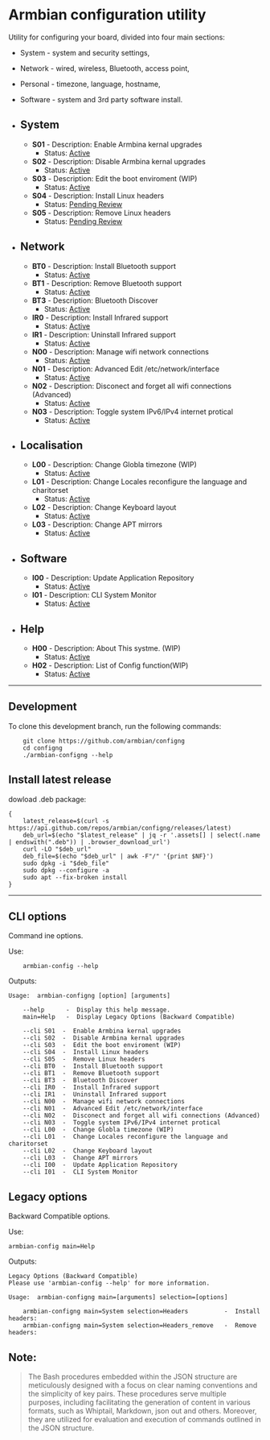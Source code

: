 
# Armbian configuration utility
Utility for configuring your board, divided into four main sections:

- System - system and security settings,
- Network - wired, wireless, Bluetooth, access point,
- Personal - timezone, language, hostname,
- Software - system and 3rd party software install.


- ## **System** 
  - **S01** - Description: Enable Armbina kernal upgrades
    - Status: [Active](https://github.com/armbian/configng/wiki/Menu#s01)
  - **S02** - Description: Disable Armbina kernal upgrades
    - Status: [Active](https://github.com/armbian/configng/wiki/Menu#s02)
  - **S03** - Description: Edit the boot enviroment (WIP)
    - Status: [Active](https://github.com/armbian/configng/wiki/Menu#s03)
  - **S04** - Description: Install Linux headers
    - Status: [Pending Review](https://github.com/armbian/config/wiki#System)
  - **S05** - Description: Remove Linux headers
    - Status: [Pending Review](https://github.com/armbian/config/wiki#System)


- ## **Network** 
  - **BT0** - Description: Install Bluetooth support
    - Status: [Active](https://github.com/armbian/configng/wiki/Menu#bt0)
  - **BT1** - Description: Remove Bluetooth support
    - Status: [Active](https://github.com/armbian/configng/wiki/Menu#bt1)
  - **BT3** - Description: Bluetooth Discover
    - Status: [Active](https://github.com/armbian/configng/wiki/Menu#bt3)
  - **IR0** - Description: Install Infrared support
    - Status: [Active](https://github.com/armbian/configng/wiki/Menu#ir0)
  - **IR1** - Description: Uninstall Infrared support
    - Status: [Active](https://github.com/armbian/configng/wiki/Menu#ir1)
  - **N00** - Description: Manage wifi network connections
    - Status: [Active](https://github.com/armbian/configng/wiki/Menu#n00)
  - **N01** - Description: Advanced Edit /etc/network/interface
    - Status: [Active](https://github.com/armbian/configng/wiki/Menu#n01)
  - **N02** - Description: Disconect and forget all wifi connections (Advanced)
    - Status: [Active](https://github.com/armbian/configng/wiki/Menu#n02)
  - **N03** - Description: Toggle system IPv6/IPv4 internet protical
    - Status: [Active](https://github.com/armbian/configng/wiki/Menu#n03)


- ## **Localisation** 
  - **L00** - Description: Change Globla timezone (WIP)
    - Status: [Active](https://github.com/armbian/configng/wiki/Menu#l00)
  - **L01** - Description: Change Locales reconfigure the language and charitorset
    - Status: [Active](https://github.com/armbian/configng/wiki/Menu#l01)
  - **L02** - Description: Change Keyboard layout
    - Status: [Active](https://github.com/armbian/configng/wiki/Menu#l02)
  - **L03** - Description: Change APT mirrors
    - Status: [Active](https://github.com/armbian/configng/wiki/Menu#l03)


- ## **Software** 
  - **I00** - Description: Update Application Repository
    - Status: [Active](https://github.com/armbian/configng/wiki/Menu#i00)
  - **I01** - Description: CLI System Monitor
    - Status: [Active](https://github.com/armbian/configng/wiki/Menu#i01)


- ## **Help** 
  - **H00** - Description: About This systme. (WIP)
    - Status: [Active](https://github.com/armbian/configng/wiki/Menu#h00)
  - **H02** - Description: List of Config function(WIP)
    - Status: [Active](https://github.com/armbian/configng/wiki/Menu#h02)


***

## Development

To clone this development branch, run the following commands:

~~~
    git clone https://github.com/armbian/configng
    cd configng
    ./armbian-configng --help
~~~

## Install latest release
dowload .deb package: 

~~~
{
    latest_release=$(curl -s https://api.github.com/repos/armbian/configng/releases/latest)
    deb_url=$(echo "$latest_release" | jq -r '.assets[] | select(.name | endswith(".deb")) | .browser_download_url')
    curl -LO "$deb_url"
    deb_file=$(echo "$deb_url" | awk -F"/" '{print $NF}')
    sudo dpkg -i "$deb_file"
    sudo dpkg --configure -a
    sudo apt --fix-broken install
}
~~~

***

## CLI options
Command ine options.

Use:
~~~
    armbian-config --help
~~~

Outputs:
~~~
Usage:  armbian-configng [option] [arguments]

    --help      -  Display this help message.
    main=Help   -  Display Legacy Options (Backward Compatible)

    --cli S01  -  Enable Armbina kernal upgrades
    --cli S02  -  Disable Armbina kernal upgrades
    --cli S03  -  Edit the boot enviroment (WIP)
    --cli S04  -  Install Linux headers
    --cli S05  -  Remove Linux headers
    --cli BT0  -  Install Bluetooth support
    --cli BT1  -  Remove Bluetooth support
    --cli BT3  -  Bluetooth Discover
    --cli IR0  -  Install Infrared support
    --cli IR1  -  Uninstall Infrared support
    --cli N00  -  Manage wifi network connections
    --cli N01  -  Advanced Edit /etc/network/interface
    --cli N02  -  Disconect and forget all wifi connections (Advanced)
    --cli N03  -  Toggle system IPv6/IPv4 internet protical
    --cli L00  -  Change Globla timezone (WIP)
    --cli L01  -  Change Locales reconfigure the language and charitorset
    --cli L02  -  Change Keyboard layout
    --cli L03  -  Change APT mirrors
    --cli I00  -  Update Application Repository
    --cli I01  -  CLI System Monitor
~~~

## Legacy options
Backward Compatible options.

Use:

    armbian-config main=Help

Outputs:
~~~
Legacy Options (Backward Compatible)
Please use 'armbian-config --help' for more information.

Usage:  armbian-configng main=[arguments] selection=[options]

    armbian-configng main=System selection=Headers          -  Install headers:                                        
    armbian-configng main=System selection=Headers_remove   -  Remove headers:                                 
~~~



## Note:
>
> The Bash procedures embedded within the JSON structure are meticulously designed with a focus on clear naming conventions and the simplicity of key pairs. These procedures serve multiple purposes, including facilitating the generation of content in various formats, such as Whiptail, Markdown, json out and others. Moreover, they are utilized for evaluation and execution of commands outlined in the JSON structure.
>
